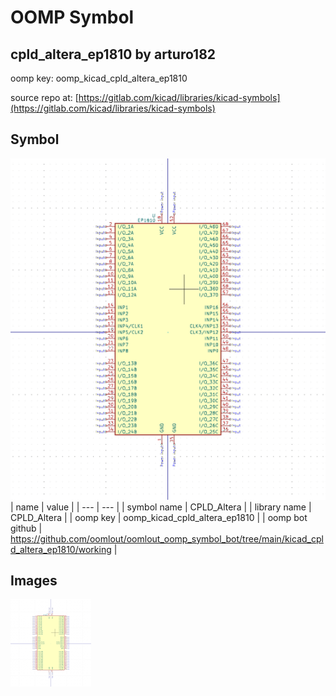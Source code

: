 # OOMP Symbol  
## cpld_altera_ep1810  by arturo182  
  
oomp key: oomp_kicad_cpld_altera_ep1810  
  
source repo at: [https://gitlab.com/kicad/libraries/kicad-symbols](https://gitlab.com/kicad/libraries/kicad-symbols)  
## Symbol  
  
[![working.png](working_600.png)](working.png)  
| name | value | 
| --- | --- | 
| symbol name | CPLD_Altera | 
| library name | CPLD_Altera | 
| oomp key | oomp_kicad_cpld_altera_ep1810 | 
| oomp bot github | https://github.com/oomlout/oomlout_oomp_symbol_bot/tree/main/kicad_cpld_altera_ep1810/working | 
## Images  
  
[![working.png](working_140.png)](working.png)  
